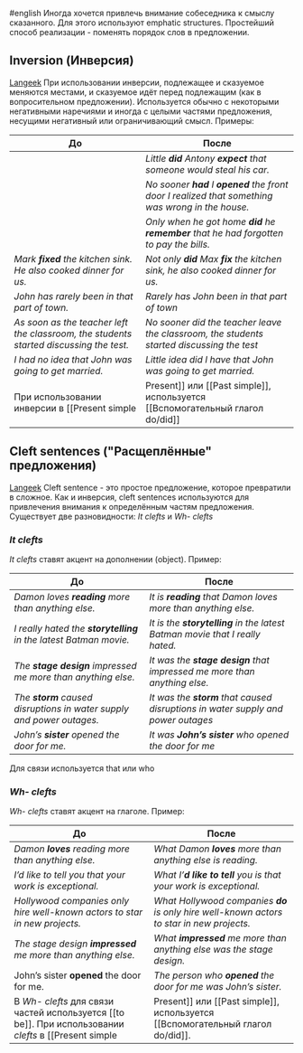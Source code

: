 #english 
Иногда хочется привлечь внимание собеседника к смыслу сказанного. Для этого используют emphatic structures. Простейший способ реализации - поменять порядок слов в предложении.
## Inversion (Инверсия)
[Langeek](https://langeek.co/en/grammar/course/258/inversion-and-fronting)
При использовании инверсии, подлежащее и сказуемое меняются местами, и сказуемое идёт перед подлежащим (как в вопросительном предложении). Используется обычно с некоторыми негативными наречиями и иногда с целыми частями предложения, несущими негативный или ограничивающий смысл.
Примеры:

| До                                                                                     | После                                                                                             |
| -------------------------------------------------------------------------------------- | ------------------------------------------------------------------------------------------------- |
|                                                                                        | *Little **did** Antony **expect** that someone would steal his car.*                              |
|                                                                                        | _No sooner **had** I **opened** the front door I realized that something was wrong in the house._ |
|                                                                                        | _Only when he got home **did** he **remember** that he had forgotten to pay the bills._           |
| _Mark **fixed** the kitchen sink. He also cooked dinner for us._                       | _Not only **did** Max **fix** the kitchen sink, he also cooked dinner for us._                    |
| *John has rarely been in that part of town.*                                           | *Rarely has John been in that part of town*                                                       |
| *As soon as the teacher left the classroom, the students started discussing the test.* | *No sooner did the teacher leave the classroom, the students started discussing the test*         |
| *I had no idea that John was going to get married.*                                    | *Little idea did I have that John was going to get married.*                                                                                                  |
При использовании инверсии в [[Present simple|Present]] или [[Past simple]], используется [[Вспомогательный глагол do/did]] 
## Cleft sentences ("Расщеплённые" предложения)
[Langeek](https://langeek.co/en/grammar/course/267/cleft-sentences)
Cleft sentence - это простое предложение, которое превратили в сложное. Как и инверсия, cleft sentences используются для привлечения внимания к определённым частям предложения. Существует две разновидности: *It clefts* и *Wh- clefts*
### *It clefts*
*It clefts* ставят акцент на дополнении (object). Пример:

| До | После |
| ---- | ---- |
| *Damon loves **reading** more than anything else.* | *It is **reading** that Damon loves more than anything else.* |
| *I really hated the **storytelling** in the latest Batman movie.* | *It is the **storytelling** in the latest Batman movie that I really hated.* |
| *The **stage design** impressed me more than anything else.* | *It was the **stage design** that impressed me more than anything else.* |
| *The **storm** caused disruptions in water supply and power outages.* | *It was the **storm** that caused disruptions in water supply and power outages* |
| *John’s **sister** opened the door for me.* | *It was **John’s sister** who opened the door for me* |
Для связи используется that или who
### *Wh- clefts*
*Wh- clefts* ставят акцент на глаголе. Пример:

| До | После |
| ---- | ---- |
| *Damon **loves** reading more than anything else.* | *What Damon **loves** more than anything else is reading.* |
| *I’*d like to tell* you that your work is exceptional.* | *What I’**d like to tell** you is that your work is exceptional.* |
| *Hollywood companies only hire well-known actors to star in new projects.* | *What Hollywood companies **do** is only hire well-known actors to star in new projects.* |
| *The stage design **impressed** me more than anything else.* | *What **impressed** me more than anything else was the stage design.* |
| John’s sister **opened** the door for me. | *The person who **opened** the door for me was John’s sister.* |
В *Wh- clefts* для связи частей используется [[to be]]. При использовании *clefts* в [[Present simple|Present]] или [[Past simple]], используется [[Вспомогательный глагол do/did]].